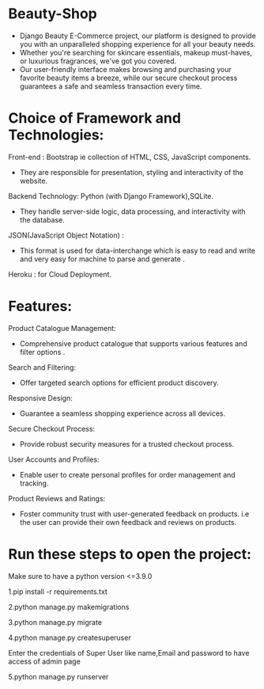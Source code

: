 # Beauty-Shop 
- Django Beauty E-Commerce project, our platform is designed to provide you with an unparalleled shopping experience for all your beauty needs.
- Whether you're searching for skincare essentials, makeup must-haves, or luxurious fragrances, we've got you covered. 
- Our user-friendly interface makes browsing and purchasing your favorite beauty items a breeze, while our secure checkout process guarantees a safe and seamless transaction every time.

# Choice of Framework and Technologies:

Front-end : Bootstrap ie collection of HTML, CSS, JavaScript components.
- They are responsible for presentation, styling and interactivity of the website.

Backend Technology: Python (with Django Framework),SQLite.
- They handle server-side logic, data processing, and interactivity with the database.
  
JSON(JavaScript Object Notation) :
- This format is used  for data-interchange which is easy to read and write and very easy for machine to parse and generate .
  
Heroku : for Cloud Deployment.

# Features:

Product Catalogue Management:
- Comprehensive product catalogue that supports various features and filter options .
  
Search and Filtering:
- Offer targeted search options for efficient product discovery.

Responsive Design:
- Guarantee a seamless shopping experience across all devices.
  
Secure Checkout Process:
- Provide robust security measures for a trusted checkout process.
  
User Accounts and Profiles:
- Enable user to create personal profiles for order management and tracking.
  
Product Reviews and Ratings:
- Foster community trust with user-generated feedback on products. i.e the user can provide their own feedback and reviews on products.

# Run these steps to open the project:

Make sure to have a python version <=3.9.0

1.pip install -r requirements.txt

2.python manage.py makemigrations

3.python manage.py migrate

4.python manage.py createsuperuser

Enter the credentials of Super User like name,Email and password to have access of admin page

5.python manage.py runserver








